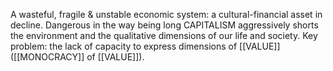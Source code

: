 A wasteful, fragile & unstable economic system: a cultural-financial asset in decline. Dangerous in the way being long CAPITALISM aggressively shorts the environment and the qualitative dimensions of our life and society. Key problem: the lack of capacity to express dimensions of [[VALUE]] ([[MONOCRACY]] of [[VALUE]]).